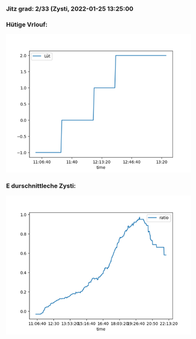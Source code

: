 ### Jitz grad: 2/33 (Zysti, 2022-01-25 13:25:00

### Hütige Vrlouf:
![Graph](Today.png)

### E durschnittleche Zysti:
![Graph](Zysti.png)